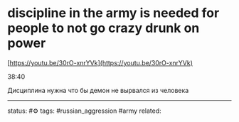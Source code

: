 # discipline in the army is needed for people to not go crazy drunk on power
[https://youtu.be/30rO-xnrYVk](https://youtu.be/30rO-xnrYVk)  
  
38:40  
  
Дисциплина нужна что бы демон не вырвался из человека

---
status: #⚙️ 
tags: #russian_aggression #army
related: 